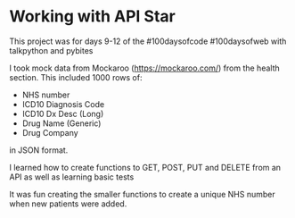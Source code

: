 # Working with API Star

This project was for days 9-12 of the #100daysofcode #100daysofweb with talkpython and pybites

I took mock data from Mockaroo (https://mockaroo.com/) from the health section. This included 1000 rows of:
 - NHS number
 - ICD10 Diagnosis Code
 - ICD10 Dx Desc (Long)
 - Drug Name (Generic)
 - Drug Company

in JSON format.

I learned how to create functions to GET, POST, PUT and DELETE from an API as well as learning basic tests

It was fun creating the smaller functions to create a unique NHS number when new patients were added.